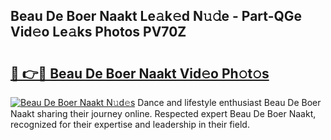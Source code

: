 ## Beau De Boer Naakt Le𝚊k𝚎d N𝚞𝚍e - Part-QGe Vid𝚎o Le𝚊ks Photos PV70Z

# <h2><a href="http://fb37de.evod.top/?m=Beau+De+Boer+Naakt">🔗 👉🔴 Beau De Boer Naakt Vid𝚎o Ph𝚘t𝚘s</a></h2>

[![Beau De Boer Naakt N𝚞d𝚎s](https://i.imgur.com/8V9OHl7.gif)](http://fb37de.evod.top/?m=Beau+De+Boer+Naakt)
Dance and lifestyle enthusiast Beau De Boer Naakt sharing their journey online. Respected expert Beau De Boer Naakt, recognized for their expertise and leadership in their field. 
